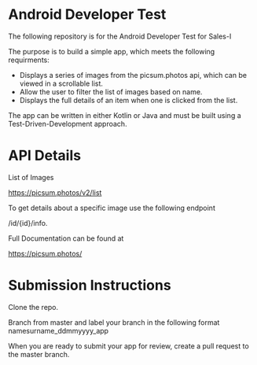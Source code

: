 # Android Developer Test

The following repository is for the Android Developer Test for Sales-I

The purpose is to build a simple app, which meets the following requirments:

* Displays a series of images from the picsum.photos api, which can be viewed in a scrollable list.
* Allow the user to filter the list of images based on name.
* Displays the full details of an item when one is clicked from the list.

The app can be written in either Kotlin or Java and must be built using a Test-Driven-Development approach.

# API Details

List of Images

https://picsum.photos/v2/list

To get details about a specific image use the following endpoint

/id/{id}/info.

Full Documentation can be found at

https://picsum.photos/

# Submission Instructions

Clone the repo.

Branch from master and label your branch in the following format namesurname_ddmmyyyy_app

When you are ready to submit your app for review, create a pull request to the master branch.
